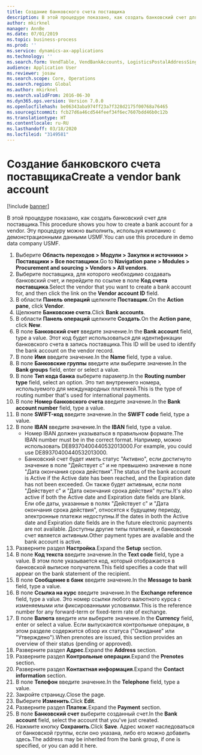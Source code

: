 ```yaml
---
title: Создание банковского счета поставщика
description: В этой процедуре показано, как создать банковский счет для поставщика.
author: mkirknel
manager: AnnBe
ms.date: 07/01/2019
ms.topic: business-process
ms.prod: ''
ms.service: dynamics-ax-applications
ms.technology: ''
ms.search.form: VendTable, VendBankAccounts, LogisticsPostalAddressSingle
audience: Application User
ms.reviewer: josaw
ms.search.scope: Core, Operations
ms.search.region: Global
ms.author: mkirknel
ms.search.validFrom: 2016-06-30
ms.dyn365.ops.version: Version 7.0.0
ms.openlocfilehash: be06343aba974ff23a7f328d2175f00768a76465
ms.sourcegitcommit: fcb27d6a46cd544feef34f6ec7607bdd46b0c12b
ms.translationtype: HT
ms.contentlocale: ru-RU
ms.lasthandoff: 03/18/2020
ms.locfileid: "3149581"
---
```

# <a name="create-a-vendor-bank-account"></a><span data-ttu-id="6c6a1-103">Создание банковского счета поставщика</span><span class="sxs-lookup"><span data-stu-id="6c6a1-103">Create a vendor bank account</span></span>

[!include [banner](../../includes/banner.md)]

<span data-ttu-id="6c6a1-104">В этой процедуре показано, как создать банковский счет для поставщика.</span><span class="sxs-lookup"><span data-stu-id="6c6a1-104">This procedure shows you how to create a bank account for a vendor.</span></span> <span data-ttu-id="6c6a1-105">Эту процедуру можно выполнить, используя компанию с демонстрационными данными USMF.</span><span class="sxs-lookup"><span data-stu-id="6c6a1-105">You can use this procedure in demo data company USMF.</span></span>

1. <span data-ttu-id="6c6a1-106">Выберите **Область переходов > Модули > Закупки и источники > Поставщики > Все поставщики**.</span><span class="sxs-lookup"><span data-stu-id="6c6a1-106">Go to **Navigation pane > Modules > Procurement and sourcing > Vendors > All vendors**.</span></span>
2. <span data-ttu-id="6c6a1-107">Выберите поставщика, для которого необходимо создавать банковский счет, и перейдите по ссылке в поле **Код счета поставщика**.</span><span class="sxs-lookup"><span data-stu-id="6c6a1-107">Select the vendor that you want to create a bank account for, and then click the link on the **Vendor account ID** field.</span></span>
3. <span data-ttu-id="6c6a1-108">В области **Панель операций** щелкните **Поставщик**.</span><span class="sxs-lookup"><span data-stu-id="6c6a1-108">On the **Action pane**, click **Vendor**.</span></span>
4. <span data-ttu-id="6c6a1-109">Щелкните **Банковские счета**.</span><span class="sxs-lookup"><span data-stu-id="6c6a1-109">Click **Bank accounts**.</span></span>
5. <span data-ttu-id="6c6a1-110">В области **Панель операций** щелкните **Создать**.</span><span class="sxs-lookup"><span data-stu-id="6c6a1-110">On the **Action pane**, click **New**.</span></span>
6. <span data-ttu-id="6c6a1-111">В поле **Банковский счет** введите значение.</span><span class="sxs-lookup"><span data-stu-id="6c6a1-111">In the **Bank account** field, type a value.</span></span> <span data-ttu-id="6c6a1-112">Этот код будет использоваться для идентификации банковского счета в запись поставщика.</span><span class="sxs-lookup"><span data-stu-id="6c6a1-112">This ID will be used to identify the bank account on the vendor record.</span></span>  
7. <span data-ttu-id="6c6a1-113">В поле **Имя** введите значение.</span><span class="sxs-lookup"><span data-stu-id="6c6a1-113">In the **Name** field, type a value.</span></span>
8. <span data-ttu-id="6c6a1-114">В поле **Банковские группы** введите или выберите значение.</span><span class="sxs-lookup"><span data-stu-id="6c6a1-114">In the **Bank groups** field, enter or select a value.</span></span>
9. <span data-ttu-id="6c6a1-115">В поле **Тип кода банка** выберите параметр.</span><span class="sxs-lookup"><span data-stu-id="6c6a1-115">In the **Routing number type** field, select an option.</span></span> <span data-ttu-id="6c6a1-116">Это тип внутреннего номера, используемого для международных платежей.</span><span class="sxs-lookup"><span data-stu-id="6c6a1-116">This is the type of routing number that's used for international payments.</span></span>  
10. <span data-ttu-id="6c6a1-117">В поле **Номер банковского счета** введите значение.</span><span class="sxs-lookup"><span data-stu-id="6c6a1-117">In the **Bank account number** field, type a value.</span></span>
11. <span data-ttu-id="6c6a1-118">В поле **SWIFT-код** введите значение.</span><span class="sxs-lookup"><span data-stu-id="6c6a1-118">In the **SWIFT code** field, type a value.</span></span>
12. <span data-ttu-id="6c6a1-119">В поле **IBAN** введите значение.</span><span class="sxs-lookup"><span data-stu-id="6c6a1-119">In the **IBAN** field, type a value.</span></span>
    - <span data-ttu-id="6c6a1-120">Номер IBAN должен указываться в правильном формате.</span><span class="sxs-lookup"><span data-stu-id="6c6a1-120">The IBAN number must be in the correct format.</span></span> <span data-ttu-id="6c6a1-121">Например, можно использовать DE89370400440532013000.</span><span class="sxs-lookup"><span data-stu-id="6c6a1-121">For example, you could use DE89370400440532013000.</span></span>  
    - <span data-ttu-id="6c6a1-122">Банковский счет будет иметь статус "Активно", если достигнуто значение в поле "Действует с" и не превышено значение в поле "Дата окончания срока действия".</span><span class="sxs-lookup"><span data-stu-id="6c6a1-122">The status of the bank account is Active if the Active date has been reached, and the Expiration date has not been exceeded.</span></span> <span data-ttu-id="6c6a1-123">Он также будет активным, если поля "Действует с" и "Дата окончания срока действия" пусты.</span><span class="sxs-lookup"><span data-stu-id="6c6a1-123">It's also active if both the Active date and Expiration date fields are blank.</span></span> <span data-ttu-id="6c6a1-124">Ели обе даты, указанные в полях "Действует с" и "Дата окончания срока действия", относятся к будущему периоду, электронные платежи недоступны.</span><span class="sxs-lookup"><span data-stu-id="6c6a1-124">If the dates in both the Active date and Expiration date fields are in the future electronic payments are not available.</span></span> <span data-ttu-id="6c6a1-125">Доступны другие типы платежей, и банковский счет является активным.</span><span class="sxs-lookup"><span data-stu-id="6c6a1-125">Other payment types are available and the bank account is active.</span></span>  
13. <span data-ttu-id="6c6a1-126">Разверните раздел **Настройка**.</span><span class="sxs-lookup"><span data-stu-id="6c6a1-126">Expand the **Setup** section.</span></span>
14. <span data-ttu-id="6c6a1-127">В поле **Код текста** введите значение.</span><span class="sxs-lookup"><span data-stu-id="6c6a1-127">In the **Text code** field, type a value.</span></span> <span data-ttu-id="6c6a1-128">В этом поле указывается код, который отображается в банковской выписке получателя.</span><span class="sxs-lookup"><span data-stu-id="6c6a1-128">This field specifies a code that will appear on the bank statement of the recipient.</span></span>  
15. <span data-ttu-id="6c6a1-129">В поле **Сообщение в банк** введите значение.</span><span class="sxs-lookup"><span data-stu-id="6c6a1-129">In the **Message to bank** field, type a value.</span></span>
16. <span data-ttu-id="6c6a1-130">В поле **Ссылка на курс** введите значение.</span><span class="sxs-lookup"><span data-stu-id="6c6a1-130">In the **Exchange reference** field, type a value.</span></span> <span data-ttu-id="6c6a1-131">Это номер ссылки любого валютного курса с изменяемыми или фиксированными условиями.</span><span class="sxs-lookup"><span data-stu-id="6c6a1-131">This is the reference number for any forward-term or fixed-term rate of exchange.</span></span>
17. <span data-ttu-id="6c6a1-132">В поле **Валюта** введите или выберите значение.</span><span class="sxs-lookup"><span data-stu-id="6c6a1-132">In the **Currency** field, enter or select a value.</span></span> <span data-ttu-id="6c6a1-133">Если выпускаются контрольные операции, в этом разделе содержится обзор их статуса ("Ожидание" или "Утверждено").</span><span class="sxs-lookup"><span data-stu-id="6c6a1-133">When prenotes are issued, this section provides an overview of their status (pending or approved).</span></span>  
18. <span data-ttu-id="6c6a1-134">Разверните раздел **Адрес**.</span><span class="sxs-lookup"><span data-stu-id="6c6a1-134">Expand the **Address** section.</span></span>
19. <span data-ttu-id="6c6a1-135">Разверните раздел **Контрольные операции**.</span><span class="sxs-lookup"><span data-stu-id="6c6a1-135">Expand the **Prenotes** section.</span></span>
20. <span data-ttu-id="6c6a1-136">Разверните раздел **Контактная информация**.</span><span class="sxs-lookup"><span data-stu-id="6c6a1-136">Expand the **Contact information** section.</span></span>
21. <span data-ttu-id="6c6a1-137">В поле **Телефон** введите значение.</span><span class="sxs-lookup"><span data-stu-id="6c6a1-137">In the **Telephone** field, type a value.</span></span>
22. <span data-ttu-id="6c6a1-138">Закройте страницу.</span><span class="sxs-lookup"><span data-stu-id="6c6a1-138">Close the page.</span></span>
23. <span data-ttu-id="6c6a1-139">Выберите **Изменить**.</span><span class="sxs-lookup"><span data-stu-id="6c6a1-139">Click **Edit**.</span></span>
24. <span data-ttu-id="6c6a1-140">Разверните раздел **Платеж**.</span><span class="sxs-lookup"><span data-stu-id="6c6a1-140">Expand the **Payment** section.</span></span>
25. <span data-ttu-id="6c6a1-141">В поле **Банковский счет** выберите созданный счет.</span><span class="sxs-lookup"><span data-stu-id="6c6a1-141">In the **Bank account** field, select the account that you've just created.</span></span>
26. <span data-ttu-id="6c6a1-142">Нажмите кнопку **Сохранить**.</span><span class="sxs-lookup"><span data-stu-id="6c6a1-142">Click **Save**.</span></span> <span data-ttu-id="6c6a1-143">Адрес может наследоваться от банковской группы, если оно указана, либо его можно добавить здесь.</span><span class="sxs-lookup"><span data-stu-id="6c6a1-143">The address may be inherited from the bank group, if one is specified, or you can add it here.</span></span>  

